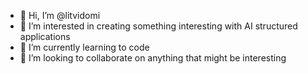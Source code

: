 - 👋 Hi, I’m @litvidomi
- 👀 I’m interested in creating something interesting with AI structured applications
- 🌱 I’m currently learning to code 
- 💞️ I’m looking to collaborate on anything that might be interesting

<!---
litvidomi/litvidomi is a ✨ special ✨ repository because its `README.md` (this file) appears on your GitHub profile.
You can click the Preview link to take a look at your changes.
--->
